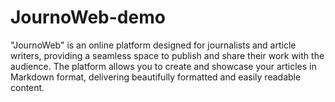 # JournoWeb-demo
"JournoWeb" is an online platform designed for journalists and article writers, providing a seamless space to publish and share their work with the audience. The platform allows you to create and showcase your articles in Markdown format, delivering beautifully formatted and easily readable content.
